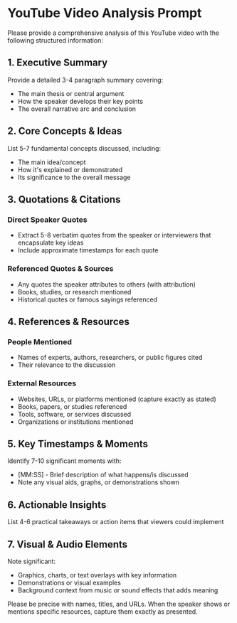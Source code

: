 # YouTube Video Analysis Prompt

Please provide a comprehensive analysis of this YouTube video with the following structured information:

## 1. Executive Summary
Provide a detailed 3-4 paragraph summary covering:
- The main thesis or central argument
- How the speaker develops their key points
- The overall narrative arc and conclusion

## 2. Core Concepts & Ideas
List 5-7 fundamental concepts discussed, including:
- The main idea/concept
- How it's explained or demonstrated
- Its significance to the overall message

## 3. Quotations & Citations
### Direct Speaker Quotes
- Extract 5-8 verbatim quotes from the speaker or interviewers that encapsulate key ideas
- Include approximate timestamps for each quote

### Referenced Quotes & Sources
- Any quotes the speaker attributes to others (with attribution)
- Books, studies, or research mentioned
- Historical quotes or famous sayings referenced

## 4. References & Resources
### People Mentioned
- Names of experts, authors, researchers, or public figures cited
- Their relevance to the discussion

### External Resources
- Websites, URLs, or platforms mentioned (capture exactly as stated)
- Books, papers, or studies referenced
- Tools, software, or services discussed
- Organizations or institutions mentioned

## 5. Key Timestamps & Moments
Identify 7-10 significant moments with:
- [MM:SS] - Brief description of what happens/is discussed
- Note any visual aids, graphs, or demonstrations shown

## 6. Actionable Insights
List 4-6 practical takeaways or action items that viewers could implement

## 7. Visual & Audio Elements
Note significant:
- Graphics, charts, or text overlays with key information
- Demonstrations or visual examples
- Background context from music or sound effects that adds meaning

Please be precise with names, titles, and URLs. When the speaker shows or mentions specific resources, capture them exactly as presented.
